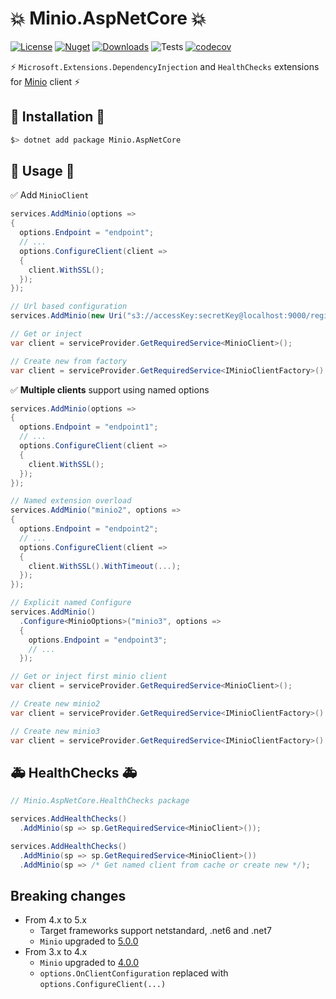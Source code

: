 # 💥 Minio.AspNetCore 💥

[![License](https://img.shields.io/github/license/appany/Minio.AspNetCore.svg)](https://github.com/appany/Minio.AspnetCore/blob/main/LICENSE)
[![Nuget](https://img.shields.io/nuget/v/Minio.AspNetCore.svg)](https://www.nuget.org/packages/Minio.AspNetCore)
[![Downloads](https://img.shields.io/nuget/dt/Minio.AspNetCore)](https://www.nuget.org/packages/Minio.AspNetCore)
![Tests](https://github.com/appany/Minio.AspNetCore/workflows/Tests/badge.svg)
[![codecov](https://codecov.io/gh/appany/Minio.AspNetCore/branch/main/graph/badge.svg?token=CGFNCIRBKP)](https://codecov.io/gh/appany/Minio.AspNetCore)

⚡️ `Microsoft.Extensions.DependencyInjection` and `HealthChecks` extensions for [Minio][minio] client ⚡️

## 🔧 Installation 🔧

```bash
$> dotnet add package Minio.AspNetCore
```

## 🎨 Usage 🎨

✅ Add `MinioClient`
```cs
services.AddMinio(options =>
{
  options.Endpoint = "endpoint";
  // ...
  options.ConfigureClient(client =>
  {
    client.WithSSL();
  });
});

// Url based configuration
services.AddMinio(new Uri("s3://accessKey:secretKey@localhost:9000/region"));

// Get or inject
var client = serviceProvider.GetRequiredService<MinioClient>();

// Create new from factory
var client = serviceProvider.GetRequiredService<IMinioClientFactory>().CreateClient();
```

✅ **Multiple clients** support using named options

```cs
services.AddMinio(options =>
{
  options.Endpoint = "endpoint1";
  // ...
  options.ConfigureClient(client =>
  {
    client.WithSSL();
  });
});

// Named extension overload
services.AddMinio("minio2", options =>
{
  options.Endpoint = "endpoint2";
  // ...
  options.ConfigureClient(client =>
  {
    client.WithSSL().WithTimeout(...);
  });
});

// Explicit named Configure
services.AddMinio()
  .Configure<MinioOptions>("minio3", options =>
  {
    options.Endpoint = "endpoint3";
    // ...
  });

// Get or inject first minio client
var client = serviceProvider.GetRequiredService<MinioClient>();

// Create new minio2
var client = serviceProvider.GetRequiredService<IMinioClientFactory>().CreateClient("minio2");

// Create new minio3
var client = serviceProvider.GetRequiredService<IMinioClientFactory>().CreateClient("minio3");
```

## 🚑 HealthChecks 🚑

```cs
// Minio.AspNetCore.HealthChecks package

services.AddHealthChecks()
  .AddMinio(sp => sp.GetRequiredService<MinioClient>());

services.AddHealthChecks()
  .AddMinio(sp => sp.GetRequiredService<MinioClient>())
  .AddMinio(sp => /* Get named client from cache or create new */);
```

## Breaking changes
- From 4.x to 5.x
  - Target frameworks support netstandard, .net6 and .net7
  - `Minio` upgraded to [5.0.0][minio-5.0.0]
- From 3.x to 4.x
  - `Minio` upgraded to [4.0.0][minio-4.0.0]
  - `options.OnClientConfiguration` replaced with `options.ConfigureClient(...)`

[minio]: https://github.com/minio/minio-dotnet
[minio-4.0.0]: https://github.com/minio/minio-dotnet/releases/tag/4.0.0
[minio-5.0.0]: https://github.com/minio/minio-dotnet/releases/tag/5.0.0
